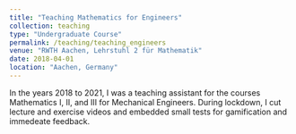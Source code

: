 ```yaml
---
title: "Teaching Mathematics for Engineers"
collection: teaching
type: "Undergraduate Course"
permalink: /teaching/teaching_engineers
venue: "RWTH Aachen, Lehrstuhl 2 für Mathematik"
date: 2018-04-01
location: "Aachen, Germany"
---
```


In the years 2018 to 2021, I was a teaching assistant for the courses Mathematics I, II, and III for Mechanical Engineers. During lockdown, I cut lecture and exercise videos and embedded small tests for gamification and immedeate feedback.


